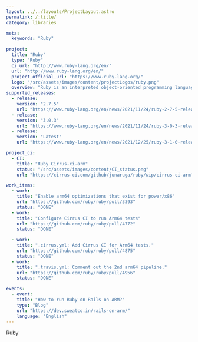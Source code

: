 ```yaml
---
layout: ../../layouts/ProjectLayout.astro
permalink: /:title/
category: libraries

meta:
  keywords: "Ruby"

project:
  title: "Ruby"
  type: "Ruby"
  ci_url: "http://www.ruby-lang.org/en/"
  url: "http://www.ruby-lang.org/en/"
  project_official_url: "https://www.ruby-lang.org/"
  logo: "/src/assets/images/content/projectLogos/ruby.png"
  overview: "Ruby is an interpreted object-oriented programming language often used for web development. It also offers many scripting features to process plain text and serialized files, or manage system tasks. It is simple, straightforward, and extensible."
supported_releases:
  - release:
    version: "2.7.5"
    url: "https://www.ruby-lang.org/en/news/2021/11/24/ruby-2-7-5-released/"
  - release:
    version: "3.0.3"
    url: "https://www.ruby-lang.org/en/news/2021/11/24/ruby-3-0-3-released/"
  - release:
    version: "Latest"
    url: "https://www.ruby-lang.org/en/news/2021/12/25/ruby-3-1-0-released/"

project_ci:
  - CI:
    title: "Ruby Cirrus-ci-arm"
    status: "/src/assets/images/content/CI_status.png"
    url: "https://cirrus-ci.com/github/junaruga/ruby/wip/cirrus-ci-arm"

work_items:
  - work:
    title: "Enable arm64 optimizations that exist for power/x86"
    url: "https://github.com/ruby/ruby/pull/3393"
    status: "DONE"
  - work:
    title: "Configure Cirrus CI to run Arm64 tests"
    url: "https://github.com/ruby/ruby/pull/4772"
    status: "DONE"

  - work:
    title: ".cirrus.yml: Add Cirrus CI for Arm64 tests."
    url: "https://github.com/ruby/ruby/pull/4875"
    status: "DONE"
  - work:
    title: ".travis.yml: Comment out the 2nd arm64 pipeline."
    url: "https://github.com/ruby/ruby/pull/4956"
    status: "DONE"

events:
  - event:
    title: "How to run Ruby on Rails on ARM?"
    type: "Blog"
    url: "https://dev.sweatco.in/rails-on-arm/"
    language: "English"
---
```


<p>Ruby</p>
